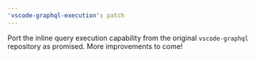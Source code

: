 ```yaml
---
'vscode-graphql-execution': patch
---
```


Port the inline query execution capability from the original `vscode-graphql` repository as promised. More improvements to come!

